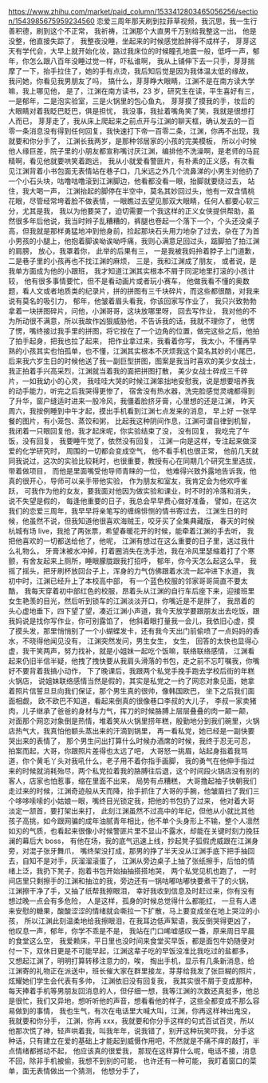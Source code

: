 https://www.zhihu.com/market/paid_column/1533412803465056256/section/1543985675959234560
恋爱三周年那天刷到拉菲草视频，我沉思，我一生行善积德，刷到这个不正常，
我祈祷，江渊那个大直男千万别给我整这一出，
他是没整，他直接失踪了，
我整夜没睡，坐起来的时候感觉脸肿得不成样子，
芽芽这天有学代会，大早上就开始化妆，路过我床位的时候瞳孔地震一般，低呼一声，郁年，你怎么跟八百年没睡过觉一样，吓私谁啊，
我从上铺伸下去一只手，芽芽揣摩了一下，抬手拉住了，她的手有点烫，我后知后觉是因为我体温太低的缘故，
我问她，你看见我男朋友了吗，
搞什么，芽芽睁大眼睛，江渊不是在南方读大学嘛，我上哪见他，
是了，江渊在南方读书，23 岁，研究生在读，平生喜好有三，一是郁年，二是泡实验室，三是火锅里的包心鱼丸，
芽芽摸了摸我的手，妆后的大眼睛对着我眨巴眨巴，俱是担忧，
我没事，我扯着嘴角笑了笑，我就是很想打人而已，
芽芽走了，我从床上爬起来之前点开与江渊的聊天框，确认发去的一百零一条消息没有得到任何回复，我快速打下帝一百零二条，江渊，你再不出现，我就要和你分手了，
江渊长我两岁，是那种邻居家的小孩的完美模板，
所以小时候他人缘巨差，院子里的小朋友都宣称嘴讨厌江渊，编排他不洗澡啊，是老师的马屁精啊，看见他就要哄笑着跑远，
我从小就爱看警匪片，有朴素的正义感，有次看见江渊背着小书包面无表情站在巷子口，几米远之外几个流鼻涕的小男生对他扔了一个小石头块，咕噜咕噜滚到江渊脚边，他看都没看一眼，抬脚就要绕过去，
站住，我大喝一声，
江渊抬起的脚停在半空中，莫名其妙回过头，他有一双含情桃花眼，尽管经常垮着脸不做表情，一眼瞧过去望见那双大眼睛，任何人都要心软三分，尤其是我，
我以为他要哭了，迫切需要一个我这样的正义女侠提供帮助，虽然很多年后他说，我当时辫子乱糟糟的，裤腿也卷起一个落下一个，个头还没桌子高，但我就是那样勇猛地冲到他身前，捡起那块石头用力地杂了过去，杂在了为首小男孩的小腿上，他抱着脚诶呦诶呦呼痛，我则心满意足回过头，踮脚拍了拍江渊的肩膀，
放心，我罩着你，
此举的后果有三，
一是我被我妈拎着脖子上门道歉，
二是巷子里的小孩再也不找江渊的麻烦，
三是，我和江渊成了朋友，
或者说，是我单方面成为他的小跟班，
我才知道江渊其实根本不屑于同泥地里打滚的小孩计较，
他有很多事情要忙，但不是看动画片或者玩小赛车，
他做我看不懂的奥数题，看人文或者地质类的纪录片，拼的拼图有三千块碎片，而这些都很酷，对我来说有莫名的吸引力，
郁年，他皱着眉头看我，你该回家写作业了，
我只兴致勃勃拿着一块拼图碎片，问他，小渊哥哥，这块放哪里呀，
回去写作业，
我对他的不为所动很不满意，所以我故作凶狠威胁他，不告诉我的话，我就不理你了，
他愣了愣，嘴终接过我手里的拼图，将它按在了一个边角的位置，做完这些之后，他拍了拍手起身，把我也拉了起来，
把作业拿过来，我看着你写，
我太小，不懂再早熟的小孩其实也怕孤单，也不懂，江渊其实根本不厌烦我这个莫名其妙的小尾巴，
后来我六岁生日的时候他送了我一副巨型拼图，图案是我当时喜欢的美少女战士，我正拍着手兴高采烈，江渊就当着我的面把拼图打散，
美少女战士碎成三千碎片，一如我幼小的心灵，
我哇哇大哭的时候江渊笨拙地安慰我，说是想要培养我的动手能力，听完之后我哭得更惨了，
宿舍没有热水器，洗完脸感觉灵魂都得到了升华，窗户缝适时进来一股冷风，我僵着脸挤牙膏，心里想的还是江渊，
昨天周六，我按例睡到中午才起，摸出手机看到江渊七点发来的消息，
早上好
一张早餐的图片，有小笼包、蒸饺和粥，
比起我这种阴间作息，江渊可谓自律到机智，
我闭着一只眼回复他，我才起床呢，你实验结束了没，
没有回复，
我吃完了午饭，没有回复，
我要睡午觉了，依然没有回复，
江渊一向是这样，专注起来做深爱的化学研究时，
周围的一切都会变成空气，
他不看手机也很正常，
他前几天就同我说过，这次的实验比较耗时，也很重要，教授有心在同期几个研究生里选拔，带着做项目，
而他是里面嘴受他导师青睐的一位，
他难得兴致外露地告诉我，他真的很开心，导师可以亲手带他实验，
作为朋友和室友，我肯定会为他欢呼雀跃，
可我作为他的女友，要我面对他因为做实验和课业，时不时的冷落和消失，说不失望是假的，
每逢他重要的日子，我总会早早费心做好准备，
譬如，在这次我们的恋爱三周年，我早早将亲笔写的缠绵悱恻的情书寄过去，
江渊生日的时候，他虽然不说，但我知道他很喜欢海贼王，咬牙买了全集典藏版，
春天的时候杭城有场 live，我抢了两张票，希望春暖花开的时候，能牵着江渊的手去听，
我把他喜欢的一切都送给他了，他呢，
江渊有想过在这么重要的日子里，送过我什么礼物么，
牙膏沫被水冲掉，打着圈消失在洗手池，我在冷风里瑟缩着打了个寒颤，有舍友起来上厕所，睡眼朦胧跟我打招呼，
郁年，你今天怎么起这么早，
我摇了摇头，把牙刷杯放回台子上，浑身的力气仿佛跟着水流一起冲进下水道，
我初中时，江渊已经升上了本校高中部，
有一个蓝色校服的邻家哥哥简直不要太酷，
我每天穿着初中部红色的校服，昂着头从江渊的自行车后座下来，迎接班里女生艳羡的目光，然后听到锁车的江渊淡淡开口，你嘴近是不是胖了，
我昂着的头心虚地垂下，四下望了望，凑近江渊小声道，我今天放学要跟朋友出去吃饭，跟我妈说是找你写作业，你可别露馅了，
他斜着眼打量我一会儿，我依旧心虚，摸了摸头发，那里悄悄别了一个小蝴蝶发卡，还有我今天出门前偷喷了一点妈妈的香水，不晓得他闻见没有，
江渊突然发问，男生女生，
女生，
回答的太快也显得心虚，我干笑两声，努力找补，就是小姐妹一起吃个饭嘛，联络联络感情，
江渊看起来仍旧半信半疑，他拽了拽快要从我肩头滑落的书包，走之前不忘叮嘱我，你嘴好不要背着我搞小动作，
下了晚课后，我跟两个私党手挽手跑去学校后街的年糕火锅店，
说姐妹联络感情当然是假的，其实是私党之一约了网恋对象见面，她拿着照片信誓旦旦向我们保证，那个男生真的很帅，像韩国欧巴，
坐下之后我们面面相觑，
欧不欧巴不知道，看起来倒真的很像巷口李叔的大儿子，
李叔一家卖猪肉，儿子继承了爸爸的身材与力气，挥刀的时候胳膊上层层叠叠的肉一颠一颠，
对面那个网恋对象倒是热情，堆着笑从火锅里捞年糕，殷勤地分到我们碗里，火锅店热气大，我真怕他额头蒸出来的汗滴到锅里，
再一看私党，她已经是一副快要哭出来的表情了，
那个男生问出打算什么时候办酒席的时候，我终于忍无可忍，拍案而起，大哥，你跟照片差得也太远了吧，
大哥怒一挑眉，站起身指着我骂道，你个黄毛丫头对我吼什么，老子用不着你指手画脚，
我的勇气在他伸手指过来的时候就消耗殆尽，两个私党拉着我的胳膊往后退，这个时间段火锅店没有别的客人，店家也怕惹事，缩在里面不出来，
局势有点糟糕，
大哥撸起袖子快朝我们走过来的时候，江渊奇迹般从天而降，抬手抓住了大哥的手腕，他皱眉扫了我们三个哆哆嗦嗦的小姑娘一眼，嘴终目光锁定我，把他的书包扔了过来，
他对着大哥淡定一颔首，要打架出来打，
此刻江渊虽然不过高中的年纪，但他从小就比其他孩子高挑，如今跟网骗的成年油腻青年相比，他不单个头身形上不输，整个人凛然如刃的气质，也看起来很像小时候警匪片里不显山不露水，却能在关键时刻力挽狂澜的幕后大 boss，
有他在场，我的底气迅速上线，抄起凳子狐假虎威跟在江渊身旁，对混子张牙舞爪，
嘴终架没打成，那男的挣了半天没从江渊手底下把手抽回去，自知不是对手，灰溜溜滚蛋了，
江渊从旁边桌子上抽了张纸擦手，后怕的情绪上泛，我扔下凳子，抱着书包开始抽抽搭搭地哭，
两个私党见机也跑了，
一时间店里只剩擦手的江渊和抽泣的我，旁边还有一锅咕嘟咕嘟快要煮干了的火锅，
江渊擦干净了手，又抽了纸帮我擦眼泪，
幸好我收到信息及时赶过来，你有没有想过晚一点会有多危险，
人是这样，孤身的时候总觉得什么都能扛，
一旦有人递来安慰的糖果，酸酸涩涩的情绪就会嘶拉一下扩散，马上要变成坐在地上哭泣的小孩，
所以江渊此刻温柔地给我擦眼泪，在我耳边低声絮语，我反倒哭得更凶了，
他叹息一声，郁年，你学不乖是不是，
我站在门口唏嘘感叹一番，原来周日早晨的食堂这么空，
我爱赖床，平日里也没时间来食堂买早饭，都是面包牛奶随便对付一下，双休日更是不可能早起，江渊这辈子吃的早饭没准比我吃过的盐都多，
又想起江渊了，明明打算转移注意力的，唉，
掏出手机，显示有几条新消息，给江渊寄的礼物正在派送中，班长催大家在群里接龙，芽芽给我发了张巨糊的照片，炫耀她们学生会代表有多帅，
江渊依旧没有回复我，
我其实很不屑于变成那种，每天捧着手机等男朋友回消息的人，但仔细一想，我等江渊的次数还真挺多，他总是很忙，我们又异地，想听听他的声音，想看看他的样子，这些全都变成不那么容易做到的事情，
我也生气，有次在电话里大喊大叫，江渊，你再这样神出鬼没，我就要和你分手，
江渊，你再 xxx，我就要和你分手这样的句式百试百灵，所以他那次慌了神，轻声哄着我，叫我年年，说我错了，别开这种玩笑吓我，
分手这种话，只有建立在爱的基础上才能起到威慑作用吧，不然就是不痛不痒的敲打，半点情绪都撼动不起，
他应该真的很爱我，
那现在这样算什么呢，电话不接，消息不回，除非手机被偷，我想不到别的可能，
也许还有一种可能，
我盯着窗口的菜单，面无表情做出一个猜测，
他想分手了，